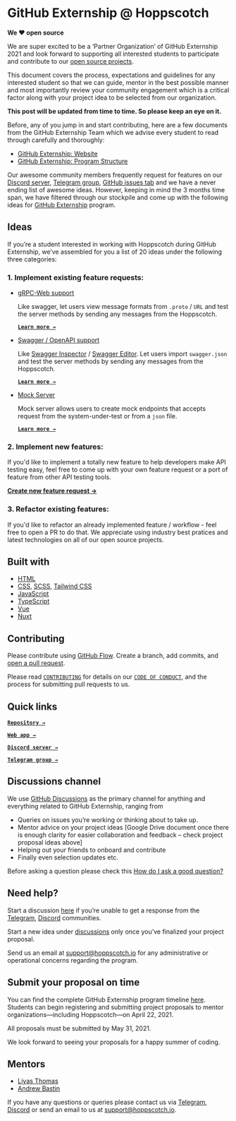 # **GitHub Externship @ Hoppscotch**

**We ❤️ open source**

We are super excited to be a ‘Partner Organization’ of GitHub Externship 2021 and look forward to supporting all interested students to participate and contribute to our [open source projects](https://github.com/hoppscotch).

This document covers the process, expectations and guidelines for any interested student so that we can guide, mentor in the best possible manner and most importantly review your community engagement which is a critical factor along with your project idea to be selected from our organization.

**This post will be updated from time to time. So please keep an eye on it.**

Before, any of you jump in and start contributing, here are a few documents from the GitHub Externship Team which we advise every student to read through carefully and thoroughly:

- [GitHub Externship: Website](https://github-externships.github.io/externship/index.html)
- [GitHub Externship: Program Structure](https://github-externships.github.io/externship/structure.html)

Our awesome community members frequently request for features on our [Discord server](https://hoppscotch.io/discord), [Telegram group](https://hoppscotch.io/externship_telegram), [GitHub issues tab](https://github.com/hoppscotch/hoppscotch/issues?q=is%3Aissue+is%3Aopen+sort%3Aupdated-desc) and we have a never ending list of awesome ideas. However, keeping in mind the 3 months time span, we have filtered through our stockpile and come up with the following ideas for [GitHub Externship](https://github-externships.github.io/externship/index.html) program.

## **Ideas**

If you’re a student interested in working with Hoppscotch during GitHub Externship, we’ve assembled for you a list of 20 ideas under the following three categories:

### **1. Implement existing feature requests:**

- [gRPC-Web support](https://github.com/hoppscotch/hoppscotch/issues/402)

  Like swagger, let users view message formats from `.proto` / `URL` and test the server methods by sending any messages from the Hoppscotch.

  [**`Learn more →`**](https://github.com/hoppscotch/hoppscotch/issues/402)

- [Swagger / OpenAPI support](https://github.com/hoppscotch/hoppscotch/issues/470)

  Like [Swagger Inspector](https://inspector.swagger.io/builder) / [Swagger Editor](https://editor.swagger.io). Let users import `swagger.json` and test the server methods by sending any messages from the Hoppscotch.

  [**`Learn more →`**](https://github.com/hoppscotch/hoppscotch/issues/470)

- [Mock Server](https://github.com/hoppscotch/hoppscotch/issues/1598)

  Mock server allows users to create mock endpoints that accepts request from the system-under-test or from a `json` file.

  [**`Learn more →`**](https://github.com/hoppscotch/hoppscotch/issues/1598)

### **2. Implement new features:**

If you'd like to implement a totally new feature to help developers make API testing easy, feel free to come up with your own feature request or a port of feature from other API testing tools.

[**Create new feature request →**](https://github.com/hoppscotch/hoppscotch/issues/new?assignees=&labels=&template=feature_request.md&title=Feature%20[GitHub%20Externship]:)

### **3. Refactor existing features:**

If you'd like to refactor an already implemented feature / workflow - feel free to open a PR to do that. We appreciate using industry best pratices and latest technologies on all of our open source projects.

## **Built with**

- [HTML](https://developer.mozilla.org/en-US/docs/Web/HTML)
- [CSS](https://developer.mozilla.org/en-US/docs/Web/CSS), [SCSS](https://sass-lang.com), [Tailwind CSS](https://tailwindcss.com)
- [JavaScript](https://developer.mozilla.org/en-US/docs/Web/JavaScript)
- [TypeScript](https://www.typescriptlang.org)
- [Vue](https://vuejs.org)
- [Nuxt](https://nuxtjs.org)

## **Contributing**

Please contribute using [GitHub Flow](https://guides.github.com/introduction/flow). Create a branch, add commits, and [open a pull request](https://github.com/hoppscotch/hoppscotch/compare).

Please read [`CONTRIBUTING`](CONTRIBUTING.md) for details on our [`CODE OF CONDUCT`](CODE_OF_CONDUCT.md), and the process for submitting pull requests to us.

## **Quick links**

[**`Repository →`**](https://github.com/hoppscotch/hoppscotch)

[**`Web app →`**](https://hoppscotch.io)

[**`Discord server →`**](https://hoppscotch.io/discord)

[**`Telegram group →`**](https://hoppscotch.io/externship_telegram)

## **Discussions channel**

We use [GitHub Discussions](https://github.com/hoppscotch/hoppscotch/discussions) as the primary channel for anything and everything related to GitHub Externship, ranging from

- Queries on issues you’re working or thinking about to take up.
- Mentor advice on your project ideas [Google Drive document once there is enough clarity for easier collaboration and feedback – check project proposal ideas above]
- Helping out your friends to onboard and contribute
- Finally even selection updates etc.

Before asking a question please check this [How do I ask a good question?](https://stackoverflow.com/help/how-to-ask)

## **Need help?**

Start a discussion [here](https://github.com/hoppscotch/hoppscotch/discussions) if you’re unable to get a response from the [Telegram](https://hoppscotch.io/externship_telegram), [Discord](https://hoppscotch.io/discord) communities.

Start a new idea under [discussions](https://github.com/hoppscotch/hoppscotch/discussions) only once you’ve finalized your project proposal.

Send us an email at support@hoppscotch.io for any administrative or operational concerns regarding the program.

## **Submit your proposal on time**

You can find the complete GitHub Externship program timeline [here](https://github-externships.github.io/externship/structure.html). Students can begin registering and submitting project proposals to mentor organizations—including Hoppscotch—on April 22, 2021.

All proposals must be submitted by May 31, 2021.

We look forward to seeing your proposals for a happy summer of coding.

## **Mentors**

- [Liyas Thomas](https://github.com/liyasthomas)
- [Andrew Bastin](https://github.com/andrewbastin)

If you have any questions or queries please contact us via [Telegram](https://hoppscotch.io/externship_telegram), [Discord](https://hoppscotch.io/discord) or send an email to us at support@hoppscotch.io.
